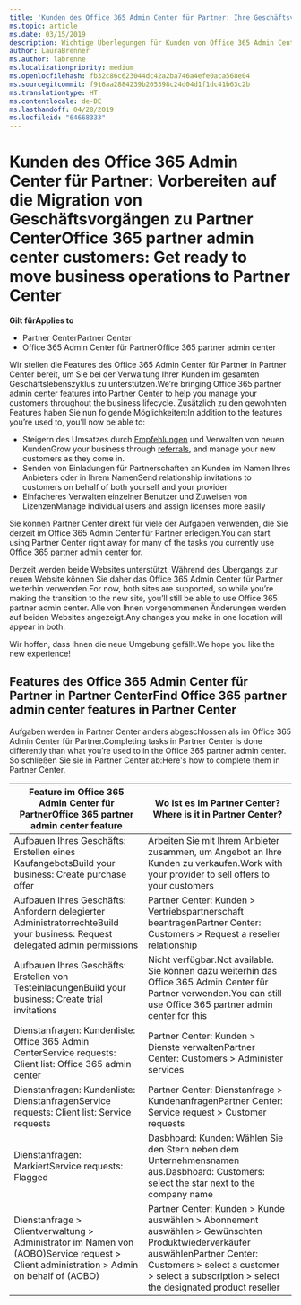```yaml
---
title: 'Kunden des Office 365 Admin Center für Partner: Ihre Geschäftsvorgänge werden zu Partner Center migriert. | Partner Center'
ms.topic: article
ms.date: 03/15/2019
description: Wichtige Überlegungen für Kunden von Office 365 Admin Center für Partner bei der Migration zu Partner Center
author: LauraBrenner
ms.author: labrenne
ms.localizationpriority: medium
ms.openlocfilehash: fb32c86c623044dc42a2ba746a4efe0aca568e04
ms.sourcegitcommit: f916aa2884239b205398c24d04d1f1dc41b63c2b
ms.translationtype: HT
ms.contentlocale: de-DE
ms.lasthandoff: 04/28/2019
ms.locfileid: "64668333"
---
```

# <a name="office-365-partner-admin-center-customers-get-ready-to-move-business-operations-to-partner-center"></a><span data-ttu-id="f9427-103">Kunden des Office 365 Admin Center für Partner: Vorbereiten auf die Migration von Geschäftsvorgängen zu Partner Center</span><span class="sxs-lookup"><span data-stu-id="f9427-103">Office 365 partner admin center customers: Get ready to move business operations to Partner Center</span></span>

<span data-ttu-id="f9427-104">**Gilt für**</span><span class="sxs-lookup"><span data-stu-id="f9427-104">**Applies to**</span></span> 

- <span data-ttu-id="f9427-105">Partner Center</span><span class="sxs-lookup"><span data-stu-id="f9427-105">Partner Center</span></span>
- <span data-ttu-id="f9427-106">Office 365 Admin Center für Partner</span><span class="sxs-lookup"><span data-stu-id="f9427-106">Office 365 partner admin center</span></span>

<span data-ttu-id="f9427-107">Wir stellen die Features des Office 365 Admin Center für Partner in Partner Center bereit, um Sie bei der Verwaltung Ihrer Kunden im gesamten Geschäftslebenszyklus zu unterstützen.</span><span class="sxs-lookup"><span data-stu-id="f9427-107">We’re bringing Office 365 partner admin center features into Partner Center to help you manage your customers throughout the business lifecycle.</span></span> <span data-ttu-id="f9427-108">Zusätzlich zu den gewohnten Features haben Sie nun folgende Möglichkeiten:</span><span class="sxs-lookup"><span data-stu-id="f9427-108">In addition to the features you’re used to, you’ll now be able to:</span></span> 

*  <span data-ttu-id="f9427-109">Steigern des Umsatzes durch [Empfehlungen](referrals.md) und Verwalten von neuen Kunden</span><span class="sxs-lookup"><span data-stu-id="f9427-109">Grow your business through [referrals](referrals.md), and manage your new customers as they come in.</span></span>
*  <span data-ttu-id="f9427-110">Senden von Einladungen für Partnerschaften an Kunden im Namen Ihres Anbieters oder in Ihrem Namen</span><span class="sxs-lookup"><span data-stu-id="f9427-110">Send relationship invitations to customers on behalf of both yourself and your provider</span></span>
*  <span data-ttu-id="f9427-111">Einfacheres Verwalten einzelner Benutzer und Zuweisen von Lizenzen</span><span class="sxs-lookup"><span data-stu-id="f9427-111">Manage individual users and assign licenses more easily</span></span>

<span data-ttu-id="f9427-112">Sie können Partner Center direkt für viele der Aufgaben verwenden, die Sie derzeit im Office 365 Admin Center für Partner erledigen.</span><span class="sxs-lookup"><span data-stu-id="f9427-112">You can start using Partner Center right away for many of the tasks you currently use Office 365 partner admin center for.</span></span> 

<span data-ttu-id="f9427-113">Derzeit werden beide Websites unterstützt. Während des Übergangs zur neuen Website können Sie daher das Office 365 Admin Center für Partner weiterhin verwenden.</span><span class="sxs-lookup"><span data-stu-id="f9427-113">For now, both sites are supported, so while you’re making the transition to the new site, you’ll still be able to use Office 365 partner admin center.</span></span> <span data-ttu-id="f9427-114">Alle von Ihnen vorgenommenen Änderungen werden auf beiden Websites angezeigt.</span><span class="sxs-lookup"><span data-stu-id="f9427-114">Any changes you make in one location will appear in both.</span></span>

<span data-ttu-id="f9427-115">Wir hoffen, dass Ihnen die neue Umgebung gefällt.</span><span class="sxs-lookup"><span data-stu-id="f9427-115">We hope you like the new experience!</span></span>

## <a name="find-office-365-partner-admin-center-features-in-partner-center"></a><span data-ttu-id="f9427-116">Features des Office 365 Admin Center für Partner in Partner Center</span><span class="sxs-lookup"><span data-stu-id="f9427-116">Find Office 365 partner admin center features in Partner Center</span></span>

<span data-ttu-id="f9427-117">Aufgaben werden in Partner Center anders abgeschlossen als im Office 365 Admin Center für Partner.</span><span class="sxs-lookup"><span data-stu-id="f9427-117">Completing tasks in Partner Center is done differently than what you’re used to in the Office 365 partner admin center.</span></span> <span data-ttu-id="f9427-118">So schließen Sie sie in Partner Center ab:</span><span class="sxs-lookup"><span data-stu-id="f9427-118">Here's how to complete them in Partner Center.</span></span>

| <span data-ttu-id="f9427-119">Feature im Office 365 Admin Center für Partner</span><span class="sxs-lookup"><span data-stu-id="f9427-119">Office 365 partner admin center feature</span></span>                       | <span data-ttu-id="f9427-120">Wo ist es im Partner Center?</span><span class="sxs-lookup"><span data-stu-id="f9427-120">Where is it in Partner Center?</span></span> | 
|   -----------------------------------------------  | -------------- |
| <span data-ttu-id="f9427-121">Aufbauen Ihres Geschäfts: Erstellen eines Kaufangebots</span><span class="sxs-lookup"><span data-stu-id="f9427-121">Build your business: Create purchase offer</span></span> | <span data-ttu-id="f9427-122">Arbeiten Sie mit Ihrem Anbieter zusammen, um Angebot an Ihre Kunden zu verkaufen.</span><span class="sxs-lookup"><span data-stu-id="f9427-122">Work with your provider to sell offers to your customers</span></span> |
| <span data-ttu-id="f9427-123">Aufbauen Ihres Geschäfts: Anfordern delegierter Administratorrechte</span><span class="sxs-lookup"><span data-stu-id="f9427-123">Build your business: Request delegated admin permissions</span></span> | <span data-ttu-id="f9427-124">Partner Center: Kunden > Vertriebspartnerschaft beantragen</span><span class="sxs-lookup"><span data-stu-id="f9427-124">Partner Center: Customers > Request a reseller relationship</span></span> |
| <span data-ttu-id="f9427-125">Aufbauen Ihres Geschäfts: Erstellen von Testeinladungen</span><span class="sxs-lookup"><span data-stu-id="f9427-125">Build your business: Create trial invitations</span></span> | <span data-ttu-id="f9427-126">Nicht verfügbar.</span><span class="sxs-lookup"><span data-stu-id="f9427-126">Not available.</span></span> <span data-ttu-id="f9427-127">Sie können dazu weiterhin das Office 365 Admin Center für Partner verwenden.</span><span class="sxs-lookup"><span data-stu-id="f9427-127">You can still use Office 365 partner admin center for this</span></span> |
| <span data-ttu-id="f9427-128">Dienstanfragen: Kundenliste: Office 365 Admin Center</span><span class="sxs-lookup"><span data-stu-id="f9427-128">Service requests: Client list: Office 365 admin center</span></span> | <span data-ttu-id="f9427-129">Partner Center: Kunden > Dienste verwalten</span><span class="sxs-lookup"><span data-stu-id="f9427-129">Partner Center: Customers > Administer services</span></span> |
| <span data-ttu-id="f9427-130">Dienstanfragen: Kundenliste: Dienstanfragen</span><span class="sxs-lookup"><span data-stu-id="f9427-130">Service requests: Client list: Service requests</span></span> | <span data-ttu-id="f9427-131">Partner Center: Dienstanfrage > Kundenanfragen</span><span class="sxs-lookup"><span data-stu-id="f9427-131">Partner Center: Service request > Customer requests</span></span> |
| <span data-ttu-id="f9427-132">Dienstanfragen: Markiert</span><span class="sxs-lookup"><span data-stu-id="f9427-132">Service requests: Flagged</span></span> | <span data-ttu-id="f9427-133">Dasbhoard: Kunden: Wählen Sie den Stern neben dem Unternehmensnamen aus.</span><span class="sxs-lookup"><span data-stu-id="f9427-133">Dasbhoard: Customers: select the star next to the company name</span></span> |
| <span data-ttu-id="f9427-134">Dienstanfrage > Clientverwaltung > Administrator im Namen von (AOBO)</span><span class="sxs-lookup"><span data-stu-id="f9427-134">Service request > Client administration > Admin on behalf of (AOBO)</span></span> | <span data-ttu-id="f9427-135">Partner Center: Kunden > Kunde auswählen > Abonnement auswählen > Gewünschten Produktwiederverkäufer auswählen</span><span class="sxs-lookup"><span data-stu-id="f9427-135">Partner Center: Customers > select a customer > select a subscription > select the designated product reseller</span></span> |


